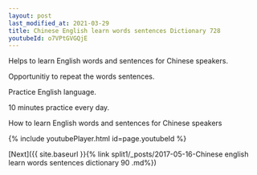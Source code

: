 ```yaml
---
layout: post
last_modified_at: 2021-03-29
title: Chinese English learn words sentences Dictionary 728 
youtubeId: o7VPtGVGQjE
---
```

 
 
Helps to learn English words and sentences for Chinese speakers.

Opportunitiy to repeat the words sentences. 

Practice English language. 
 
10 minutes practice every day. 
 
How to learn English words and sentences for Chinese speakers 
 
{% include youtubePlayer.html id=page.youtubeId %}
 
 
[Next]({{ site.baseurl }}{% link  split1/_posts/2017-05-16-Chinese english learn words sentences dictionary 90 .md%})
 
